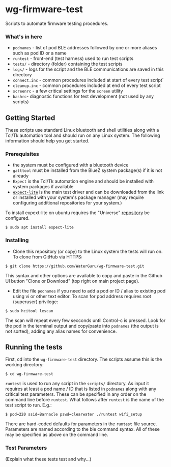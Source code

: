 # wg-firmware-test

Scripts to automate firmware testing procedures. 

### What's in here

* ```podnames``` - list of pod BLE addresses followed by one or more aliases such as pod ID or a name
* ```runtest```  - front-end (test harness) used to run test scripts
* ```tests/``` - directory (folder) containing the test scripts
* ```logs/``` - logs for the script and the BLE communications are saved in this directory
* ```connect.inc``` - common procedures included at start of every test script`
* ```cleanup.inc``` - common procedures included at end of every test script
* ```screenrc``` - a few critical settings for the ```screen``` utility
* ```bashrc```- diagnostic functions for test development (not used by any scripts)

## Getting Started

These scripts use standard Linux bluetooth and shell utilities along with a Tcl/Tk automation tool and should run on any Linux system. The following information should help you get started.

### Prerequisites

* the system must be configured with a bluetooth device
* ```gatttool``` must be installed from the BlueZ system package(s) if it is not already
* ```Expect``` is the Tcl/Tk automation engine and should be installed with system packages if available
* [```expect-lite```](http://expect-lite.sourceforge.net/expect-lite_install.html) is the main test driver and can be downloaded from the link or installed with your system's package manager (may require configuring additional repositories for your system.) 

To install expext-lite on ubuntu requires the "Universe" [repository](https://help.ubuntu.com/community/Repositories#Managing_Repositories) be configured. 

```
$ sudo apt install expect-lite
```
### Installing

* Clone this repository (or copy) to the Linux system the tests will run on. To clone from GitHub via HTTPS:

```
$ git clone https://github.com/WaterGuru/wg-firmware-test.git
```

This syntax and other options are available to copy and paste in the Github UI button "Clone or Download" (top right on main project page).

* Edit the file ```podnames``` if you need to add a pod or ID / alias to existing pod using vi or other text editor. To scan for pod address requires root (superuser) privilege:

```
$ sudo hcitool lescan
```

The scan will repeat every few secconds until Control-c is pressed. Look for the pod in the terminal output and copy/paste into ```podnames``` (the output is not sorted), adding any alias names for convenience.

## Running the tests

First, cd into the ```wg-firmware-test``` directory. The scripts assume this is the working directory:

```
$ cd wg-firmware-test
```

```runtest``` is used to run any script in the ```scripts/``` directory. As input it requires at least a pod name / ID that is listed in ```podnames``` along with any critical test parameters. These can be specified in any order on the command line before ```runtest```. What follows after ```runtest``` is the name of the test script to run. E.g.:

```
$ pod=220 ssid=Barnacle pswd=clearwater ./runtest wifi_setup
```

There are hard-coded defaults for parameters in the ```runtest``` file source. Parameters are named according to the ble command syntax. All of these may be specified as above on the command line.


### Test Parameters

(Explain what these tests test and why...)

